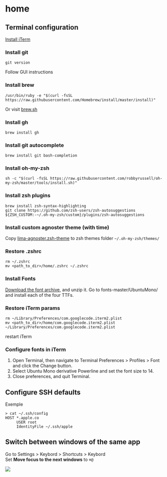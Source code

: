 # home

## Terminal configuration

[Install iTerm](https://www.iterm2.com)

### Install git
```
git version
```
Follow GUI instructions

### Install brew
```
/usr/bin/ruby -e "$(curl -fsSL https://raw.githubusercontent.com/Homebrew/install/master/install)"
```
Or visit [brew.sh](https://brew.sh/)

### Install gh
```
brew install gh
```

### Install git autocomplete
```
brew install git bash-completion
```

### Install oh-my-zsh
```
sh -c "$(curl -fsSL https://raw.githubusercontent.com/robbyrussell/oh-my-zsh/master/tools/install.sh)"
```

### Install zsh plugins
```
brew install zsh-syntax-highlighting
git clone https://github.com/zsh-users/zsh-autosuggestions ${ZSH_CUSTOM:-~/.oh-my-zsh/custom}/plugins/zsh-autosuggestions
```

### Install custom agnoster theme (with time)
Copy [lima-agnoster.zsh-theme](https://gist.github.com/ccanete/cd3b20a0311b9fbbe7987008a90560d2#file-lima-agnoster-zsh-theme) to zsh themes folder `~/.oh-my-zsh/themes/`

### Restore .zshrc
```
rm ~/.zshrc
mv <path_to_dir>/home/.zshrc ~/.zshrc
```

### Install Fonts
[Download the font archive](https://github.com/powerline/fonts/archive/master.zip), and unzip it. Go to fonts-master/UbuntuMono/ and install each of the four TTFs.  

### Restore iTerm params
```
rm ~/Library/Preferences/com.googlecode.iterm2.plist
mv <path_to_dir>/home/com.googlecode.iterm2.plist ~/Library/Preferences/com.googlecode.iterm2.plist
```
restart iTerm

### Configure fonts in iTerm
1. Open Terminal, then navigate to Terminal Preferences > Profiles > Font and click the Change button.  
2. Select Ubuntu Mono derivative Powerline and set the font size to 14.  
3. Close preferences, and quit Terminal.

## Configure SSH defaults

Exemple
```
> cat ~/.ssh/config
HOST *.apple.co
     USER root
     IdentityFile ~/.ssh/apple
```

## Switch between windows of the same app

Go to Settings > Keybord > Shortcuts > Keybord  
Set **Move focus to the next windows** to `⌘@`

<img src="https://i.stack.imgur.com/P5MJ5.png" />
